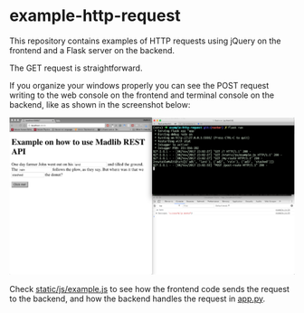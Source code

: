 # example-http-request

This repository contains examples of HTTP requests using jQuery on the frontend and a Flask server on the backend.

The GET request is straightforward. 

If you organize your windows properly you can see the POST request writing to the web console 
on the frontend and terminal console on the backend, like as shown in the screenshot below:

![POST request example screenshot](/post-example-screenshot.png)

Check [static/js/example.js](/static/js/example.js) 
to see how the frontend code sends the request to the backend, and how the backend handles the request
in [app.py](/app.py).

